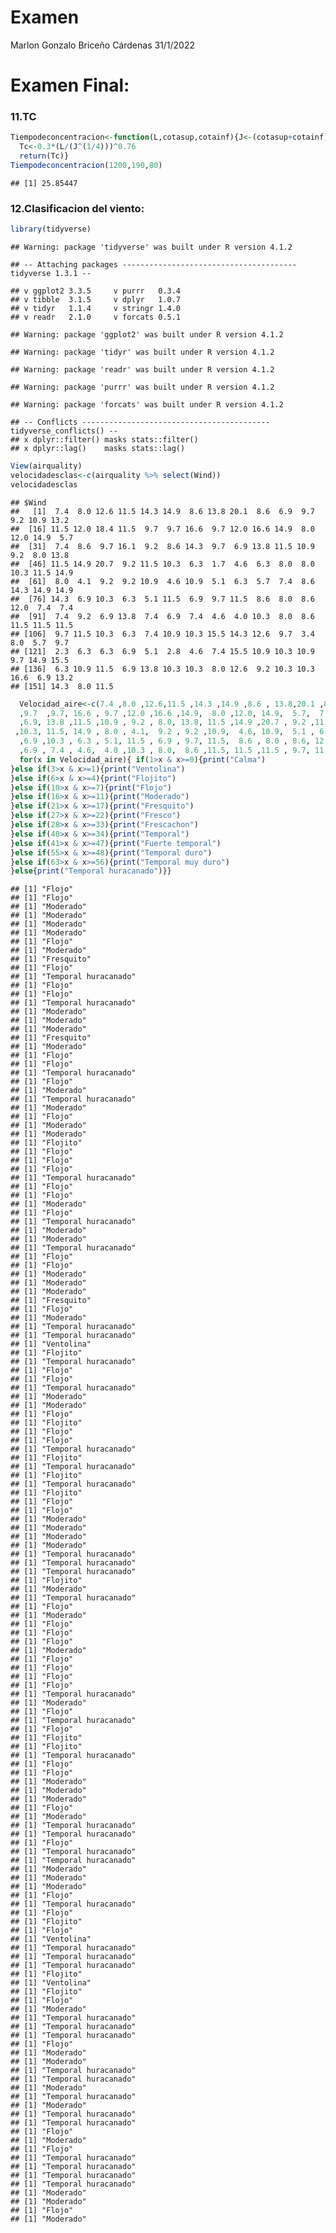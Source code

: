 Examen
================
Marlon Gonzalo Briceño Cárdenas
31/1/2022

# Examen Final:

### 11.TC

``` r
Tiempodeconcentracion<-function(L,cotasup,cotainf){J<-(cotasup+cotainf)/2
  Tc<-0.3*(L/(J^(1/4)))^0.76
  return(Tc)}
Tiempodeconcentracion(1200,190,80)
```

    ## [1] 25.85447

### 12.Clasificacion del viento:

``` r
library(tidyverse)
```

    ## Warning: package 'tidyverse' was built under R version 4.1.2

    ## -- Attaching packages --------------------------------------- tidyverse 1.3.1 --

    ## v ggplot2 3.3.5     v purrr   0.3.4
    ## v tibble  3.1.5     v dplyr   1.0.7
    ## v tidyr   1.1.4     v stringr 1.4.0
    ## v readr   2.1.0     v forcats 0.5.1

    ## Warning: package 'ggplot2' was built under R version 4.1.2

    ## Warning: package 'tidyr' was built under R version 4.1.2

    ## Warning: package 'readr' was built under R version 4.1.2

    ## Warning: package 'purrr' was built under R version 4.1.2

    ## Warning: package 'forcats' was built under R version 4.1.2

    ## -- Conflicts ------------------------------------------ tidyverse_conflicts() --
    ## x dplyr::filter() masks stats::filter()
    ## x dplyr::lag()    masks stats::lag()

``` r
View(airquality)
velocidadesclas<-c(airquality %>% select(Wind))
velocidadesclas
```

    ## $Wind
    ##   [1]  7.4  8.0 12.6 11.5 14.3 14.9  8.6 13.8 20.1  8.6  6.9  9.7  9.2 10.9 13.2
    ##  [16] 11.5 12.0 18.4 11.5  9.7  9.7 16.6  9.7 12.0 16.6 14.9  8.0 12.0 14.9  5.7
    ##  [31]  7.4  8.6  9.7 16.1  9.2  8.6 14.3  9.7  6.9 13.8 11.5 10.9  9.2  8.0 13.8
    ##  [46] 11.5 14.9 20.7  9.2 11.5 10.3  6.3  1.7  4.6  6.3  8.0  8.0 10.3 11.5 14.9
    ##  [61]  8.0  4.1  9.2  9.2 10.9  4.6 10.9  5.1  6.3  5.7  7.4  8.6 14.3 14.9 14.9
    ##  [76] 14.3  6.9 10.3  6.3  5.1 11.5  6.9  9.7 11.5  8.6  8.0  8.6 12.0  7.4  7.4
    ##  [91]  7.4  9.2  6.9 13.8  7.4  6.9  7.4  4.6  4.0 10.3  8.0  8.6 11.5 11.5 11.5
    ## [106]  9.7 11.5 10.3  6.3  7.4 10.9 10.3 15.5 14.3 12.6  9.7  3.4  8.0  5.7  9.7
    ## [121]  2.3  6.3  6.3  6.9  5.1  2.8  4.6  7.4 15.5 10.9 10.3 10.9  9.7 14.9 15.5
    ## [136]  6.3 10.9 11.5  6.9 13.8 10.3 10.3  8.0 12.6  9.2 10.3 10.3 16.6  6.9 13.2
    ## [151] 14.3  8.0 11.5

``` r
  Velocidad_aire<-c(7.4 ,8.0 ,12.6,11.5 ,14.3 ,14.9 ,8.6 , 13.8,20.1 ,8.6 ,6.9 ,9.7 ,9.2, 10.9 ,13.2,11.5,12.0,18.4 ,11.5
  ,9.7  ,9.7, 16.6 , 9.7 ,12.0 ,16.6 ,14.9,  8.0 ,12.0, 14.9,  5.7,  7.4,  8.6 , 9.7, 16.1 , 9.2 , 8.6, 14.3,  9.7
  ,6.9, 13.8 ,11.5 ,10.9 , 9.2 , 8.0, 13.8, 11.5 ,14.9 ,20.7 , 9.2 ,11.5 ,10.3 , 6.3,  1.7,  4.6  ,6.3,  8.0,  8.0
 ,10.3, 11.5, 14.9 , 8.0 , 4.1,  9.2 , 9.2 ,10.9,  4.6, 10.9,  5.1 , 6.3 , 5.7,  7.4 , 8.6 ,14.3, 14.9, 14.9 ,14.3
  ,6.9 ,10.3 , 6.3 , 5.1, 11.5 , 6.9 , 9.7, 11.5,  8.6 , 8.0 , 8.6, 12.0 , 7.4 , 7.4,  7.4 , 9.2,  6.9 ,13.8 , 7.4
  ,6.9 , 7.4 , 4.6,  4.0 ,10.3 , 8.0,  8.6 ,11.5, 11.5 ,11.5 , 9.7, 11.5 ,10.3,  6.3 , 7.4, 10.9, 10.3, 15.5, 14.3,12.6 , 9.7 , 3.4 , 8.0 , 5.7 , 9.7 ,2.3 , 6.3 , 6.3 , 6.9 , 5.1  ,2.8 , 4.6  ,7.4 ,15.5, 10.9 ,10.3, 10.9,  9.7,14.9, 15.5 , 6.3 ,10.9 ,11.5 , 6.9 ,13.8, 10.3, 10.3 , 8.0 ,12.6,  9.2 ,10.3, 10.3 ,16.6 , 6.9 ,13.2, 14.3 , 8.0,11.5)
  for(x in Velocidad_aire){ if(1>x & x>=0){print("Calma")
}else if(3>x & x>=1){print("Ventolina")
}else if(6>x & x>=4){print("Flojito")
}else if(10>x & x>=7){print("Flojo")
}else if(16>x & x>=11){print("Moderado")
}else if(21>x & x>=17){print("Fresquito")
}else if(27>x & x>=22){print("Fresco")
}else if(28>x & x>=33){print("Frescachon")
}else if(40>x & x>=34){print("Temporal")
}else if(41>x & x>=47){print("Fuerte temporal")
}else if(55>x & x>=48){print("Temporal duro")
}else if(63>x & x>=56){print("Temporal muy duro")
}else{print("Temporal huracanado")}}
```

    ## [1] "Flojo"
    ## [1] "Flojo"
    ## [1] "Moderado"
    ## [1] "Moderado"
    ## [1] "Moderado"
    ## [1] "Moderado"
    ## [1] "Flojo"
    ## [1] "Moderado"
    ## [1] "Fresquito"
    ## [1] "Flojo"
    ## [1] "Temporal huracanado"
    ## [1] "Flojo"
    ## [1] "Flojo"
    ## [1] "Temporal huracanado"
    ## [1] "Moderado"
    ## [1] "Moderado"
    ## [1] "Moderado"
    ## [1] "Fresquito"
    ## [1] "Moderado"
    ## [1] "Flojo"
    ## [1] "Flojo"
    ## [1] "Temporal huracanado"
    ## [1] "Flojo"
    ## [1] "Moderado"
    ## [1] "Temporal huracanado"
    ## [1] "Moderado"
    ## [1] "Flojo"
    ## [1] "Moderado"
    ## [1] "Moderado"
    ## [1] "Flojito"
    ## [1] "Flojo"
    ## [1] "Flojo"
    ## [1] "Flojo"
    ## [1] "Temporal huracanado"
    ## [1] "Flojo"
    ## [1] "Flojo"
    ## [1] "Moderado"
    ## [1] "Flojo"
    ## [1] "Temporal huracanado"
    ## [1] "Moderado"
    ## [1] "Moderado"
    ## [1] "Temporal huracanado"
    ## [1] "Flojo"
    ## [1] "Flojo"
    ## [1] "Moderado"
    ## [1] "Moderado"
    ## [1] "Moderado"
    ## [1] "Fresquito"
    ## [1] "Flojo"
    ## [1] "Moderado"
    ## [1] "Temporal huracanado"
    ## [1] "Temporal huracanado"
    ## [1] "Ventolina"
    ## [1] "Flojito"
    ## [1] "Temporal huracanado"
    ## [1] "Flojo"
    ## [1] "Flojo"
    ## [1] "Temporal huracanado"
    ## [1] "Moderado"
    ## [1] "Moderado"
    ## [1] "Flojo"
    ## [1] "Flojito"
    ## [1] "Flojo"
    ## [1] "Flojo"
    ## [1] "Temporal huracanado"
    ## [1] "Flojito"
    ## [1] "Temporal huracanado"
    ## [1] "Flojito"
    ## [1] "Temporal huracanado"
    ## [1] "Flojito"
    ## [1] "Flojo"
    ## [1] "Flojo"
    ## [1] "Moderado"
    ## [1] "Moderado"
    ## [1] "Moderado"
    ## [1] "Moderado"
    ## [1] "Temporal huracanado"
    ## [1] "Temporal huracanado"
    ## [1] "Temporal huracanado"
    ## [1] "Flojito"
    ## [1] "Moderado"
    ## [1] "Temporal huracanado"
    ## [1] "Flojo"
    ## [1] "Moderado"
    ## [1] "Flojo"
    ## [1] "Flojo"
    ## [1] "Flojo"
    ## [1] "Moderado"
    ## [1] "Flojo"
    ## [1] "Flojo"
    ## [1] "Flojo"
    ## [1] "Flojo"
    ## [1] "Temporal huracanado"
    ## [1] "Moderado"
    ## [1] "Flojo"
    ## [1] "Temporal huracanado"
    ## [1] "Flojo"
    ## [1] "Flojito"
    ## [1] "Flojito"
    ## [1] "Temporal huracanado"
    ## [1] "Flojo"
    ## [1] "Flojo"
    ## [1] "Moderado"
    ## [1] "Moderado"
    ## [1] "Moderado"
    ## [1] "Flojo"
    ## [1] "Moderado"
    ## [1] "Temporal huracanado"
    ## [1] "Temporal huracanado"
    ## [1] "Flojo"
    ## [1] "Temporal huracanado"
    ## [1] "Temporal huracanado"
    ## [1] "Moderado"
    ## [1] "Moderado"
    ## [1] "Moderado"
    ## [1] "Flojo"
    ## [1] "Temporal huracanado"
    ## [1] "Flojo"
    ## [1] "Flojito"
    ## [1] "Flojo"
    ## [1] "Ventolina"
    ## [1] "Temporal huracanado"
    ## [1] "Temporal huracanado"
    ## [1] "Temporal huracanado"
    ## [1] "Flojito"
    ## [1] "Ventolina"
    ## [1] "Flojito"
    ## [1] "Flojo"
    ## [1] "Moderado"
    ## [1] "Temporal huracanado"
    ## [1] "Temporal huracanado"
    ## [1] "Temporal huracanado"
    ## [1] "Flojo"
    ## [1] "Moderado"
    ## [1] "Moderado"
    ## [1] "Temporal huracanado"
    ## [1] "Temporal huracanado"
    ## [1] "Moderado"
    ## [1] "Temporal huracanado"
    ## [1] "Moderado"
    ## [1] "Temporal huracanado"
    ## [1] "Temporal huracanado"
    ## [1] "Flojo"
    ## [1] "Moderado"
    ## [1] "Flojo"
    ## [1] "Temporal huracanado"
    ## [1] "Temporal huracanado"
    ## [1] "Temporal huracanado"
    ## [1] "Temporal huracanado"
    ## [1] "Moderado"
    ## [1] "Moderado"
    ## [1] "Flojo"
    ## [1] "Moderado"
